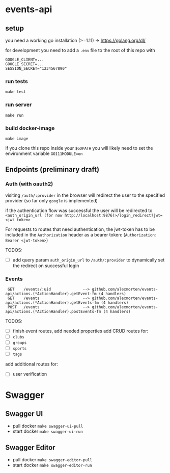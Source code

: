 # events-api

## setup
you need a working go installation (>=1.11) -> https://golang.org/dl/

for development you need to add a `.env` file to the root of this repo with 
```
GOOGLE_CLIENT=...
GOOGLE_SECRET=...
SESSION_SECRET="1234567890"

```
### run tests
`make test`

### run server
`make run`

### build docker-image
`make image`


If you clone this repo inside your `$GOPATH` you will likely need to set the environment variable `GO111MODULE=on`

## Endpoints (preliminary draft)

### Auth (with oauth2) 
visiting `/auth/:provider` in the browser will redirect the user to the specified provider (so far only `google` is implemented)

if the authentication flow was successful the user will be redirected to `<auth_origin_url (for now http://localhost:9876)>/login_redirect?jwt=<jwt token>` 

For requests to routes that need authentication, the jwt-token has to be included in the `Authorization` header as a bearer token:
(`Authorization: Bearer <jwt-token>`)

TODOS:

- [ ] add query param `auth_origin_url` to `/auth/:provider` to dynamically set the redirect on successful login

### Events 
```
 GET    /events/:uid              --> github.com/alexmorten/events-api/actions.(*ActionHandler).getEvent-fm (4 handlers)
 GET    /events                   --> github.com/alexmorten/events-api/actions.(*ActionHandler).getEvents-fm (4 handlers)
 POST   /events                   --> github.com/alexmorten/events-api/actions.(*ActionHandler).postEvents-fm (4 handlers)
```
TODOS:
- [ ] finish event routes, add needed properties
 add CRUD routes for: 
 - [ ] `clubs`
 - [ ] `groups` 
 - [ ] `sports` 
 - [ ] `tags`
 
 add additional routes for:
 - [ ] user verification
 
 

# Swagger

## Swagger UI

- pull docker ``make swagger-ui-pull``
- start docker ``make swagger-ui-run``



## Swagger Editor

- pull docker ``make swagger-editor-pull``
- start docker ``make swagger-editor-run``


